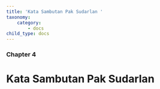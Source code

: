 ```yaml
---
title: 'Kata Sambutan Pak Sudarlan '
taxonomy:
    category:
        - docs
child_type: docs
---
```


### Chapter 4

# Kata Sambutan Pak Sudarlan

